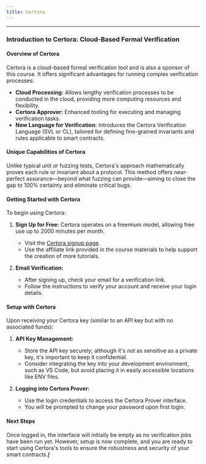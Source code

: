 ```yaml
---
title: Certora
---
```


---


### Introduction to Certora: Cloud-Based Formal Verification

#### Overview of Certora
Certora is a cloud-based formal verification tool and is also a sponsor of this course. It offers significant advantages for running complex verification processes:

- **Cloud Processing:** Allows lengthy verification processes to be conducted in the cloud, providing more computing resources and flexibility.
- **Certora Approver:** Enhanced tooling for executing and managing verification tasks.
- **New Language for Verification:** Introduces the Certora Verification Language (SVL or CL), tailored for defining fine-grained invariants and rules applicable to smart contracts.

#### Unique Capabilities of Certora
Unlike typical unit or fuzzing tests, Certora's approach mathematically proves each rule or invariant about a protocol. This method offers near-perfect assurance—beyond what fuzzing can provide—aiming to close the gap to 100% certainty and eliminate critical bugs.

#### Getting Started with Certora
To begin using Certora:

1. **Sign Up for Free:** Certora operates on a freemium model, allowing free use up to 2000 minutes per month.
   - Visit the [Certora signup page](https://www.certora.com/signup?plan=prover).
   - Use the affiliate link provided in the course materials to help support the creation of more tutorials.

2. **Email Verification:**
   - After signing up, check your email for a verification link.
   - Follow the instructions to verify your account and receive your login details.

#### Setup with Certora
Upon receiving your Certora key (similar to an API key but with no associated funds):

1. **API Key Management:**
   - Store the API key securely; although it's not as sensitive as a private key, it's important to keep it confidential.
   - Consider integrating the key into your development environment, such as VS Code, but avoid placing it in easily accessible locations like ENV files.

2. **Logging into Certora Prover:**
   - Use the login credentials to access the Certora Prover interface.
   - You will be prompted to change your password upon first login.

#### Next Steps
Once logged in, the interface will initially be empty as no verification jobs have been run yet. However, setup is now complete, and you are ready to start using Certora's tools to ensure the robustness and security of your smart contracts.ƒ